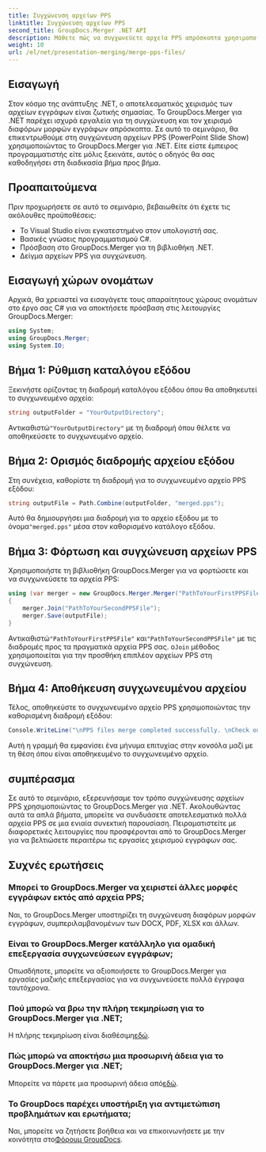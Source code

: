 ```yaml
---
title: Συγχώνευση αρχείων PPS
linktitle: Συγχώνευση αρχείων PPS
second_title: GroupDocs.Merger .NET API
description: Μάθετε πώς να συγχωνεύετε αρχεία PPS απρόσκοπτα χρησιμοποιώντας το GroupDocs.Merger για .NET. Οδηγός βήμα προς βήμα με παραδείγματα κώδικα. Βελτιώστε τις δεξιότητες χειρισμού εγγράφων σας.
weight: 10
url: /el/net/presentation-merging/merge-pps-files/
---
```

## Εισαγωγή
Στον κόσμο της ανάπτυξης .NET, ο αποτελεσματικός χειρισμός των αρχείων εγγράφων είναι ζωτικής σημασίας. Το GroupDocs.Merger για .NET παρέχει ισχυρά εργαλεία για τη συγχώνευση και τον χειρισμό διαφόρων μορφών εγγράφων απρόσκοπτα. Σε αυτό το σεμινάριο, θα επικεντρωθούμε στη συγχώνευση αρχείων PPS (PowerPoint Slide Show) χρησιμοποιώντας το GroupDocs.Merger για .NET. Είτε είστε έμπειρος προγραμματιστής είτε μόλις ξεκινάτε, αυτός ο οδηγός θα σας καθοδηγήσει στη διαδικασία βήμα προς βήμα.
## Προαπαιτούμενα
Πριν προχωρήσετε σε αυτό το σεμινάριο, βεβαιωθείτε ότι έχετε τις ακόλουθες προϋποθέσεις:
- Το Visual Studio είναι εγκατεστημένο στον υπολογιστή σας.
- Βασικές γνώσεις προγραμματισμού C#.
- Πρόσβαση στο GroupDocs.Merger για τη βιβλιοθήκη .NET.
- Δείγμα αρχείων PPS για συγχώνευση.

## Εισαγωγή χώρων ονομάτων
Αρχικά, θα χρειαστεί να εισαγάγετε τους απαραίτητους χώρους ονομάτων στο έργο σας C# για να αποκτήσετε πρόσβαση στις λειτουργίες GroupDocs.Merger:
```csharp
using System; 
using GroupDocs.Merger;
using System.IO;
```
## Βήμα 1: Ρύθμιση καταλόγου εξόδου
Ξεκινήστε ορίζοντας τη διαδρομή καταλόγου εξόδου όπου θα αποθηκευτεί το συγχωνευμένο αρχείο:
```csharp
string outputFolder = "YourOutputDirectory";
```
 Αντικαθιστώ`"YourOutputDirectory"` με τη διαδρομή όπου θέλετε να αποθηκεύσετε το συγχωνευμένο αρχείο.
## Βήμα 2: Ορισμός διαδρομής αρχείου εξόδου
Στη συνέχεια, καθορίστε τη διαδρομή για το συγχωνευμένο αρχείο PPS εξόδου:
```csharp
string outputFile = Path.Combine(outputFolder, "merged.pps");
```
 Αυτό θα δημιουργήσει μια διαδρομή για το αρχείο εξόδου με το όνομα`"merged.pps"` μέσα στον καθορισμένο κατάλογο εξόδου.
## Βήμα 3: Φόρτωση και συγχώνευση αρχείων PPS
Χρησιμοποιήστε τη βιβλιοθήκη GroupDocs.Merger για να φορτώσετε και να συγχωνεύσετε τα αρχεία PPS:
```csharp
using (var merger = new GroupDocs.Merger.Merger("PathToYourFirstPPSFile"))
{
    merger.Join("PathToYourSecondPPSFile");
    merger.Save(outputFile);
}
```
 Αντικαθιστώ`"PathToYourFirstPPSFile"` και`"PathToYourSecondPPSFile"` με τις διαδρομές προς τα πραγματικά αρχεία PPS σας. ο`Join` μέθοδος χρησιμοποιείται για την προσθήκη επιπλέον αρχείων PPS στη συγχώνευση.
## Βήμα 4: Αποθήκευση συγχωνευμένου αρχείου
Τέλος, αποθηκεύστε το συγχωνευμένο αρχείο PPS χρησιμοποιώντας την καθορισμένη διαδρομή εξόδου:
```csharp
Console.WriteLine("\nPPS files merge completed successfully. \nCheck output in {0}", outputFolder);
```
Αυτή η γραμμή θα εμφανίσει ένα μήνυμα επιτυχίας στην κονσόλα μαζί με τη θέση όπου είναι αποθηκευμένο το συγχωνευμένο αρχείο.

## συμπέρασμα
Σε αυτό το σεμινάριο, εξερευνήσαμε τον τρόπο συγχώνευσης αρχείων PPS χρησιμοποιώντας το GroupDocs.Merger για .NET. Ακολουθώντας αυτά τα απλά βήματα, μπορείτε να συνδυάσετε αποτελεσματικά πολλά αρχεία PPS σε μια ενιαία συνεκτική παρουσίαση. Πειραματιστείτε με διαφορετικές λειτουργίες που προσφέρονται από το GroupDocs.Merger για να βελτιώσετε περαιτέρω τις εργασίες χειρισμού εγγράφων σας.

## Συχνές ερωτήσεις
### Μπορεί το GroupDocs.Merger να χειριστεί άλλες μορφές εγγράφων εκτός από αρχεία PPS;
Ναι, το GroupDocs.Merger υποστηρίζει τη συγχώνευση διαφόρων μορφών εγγράφων, συμπεριλαμβανομένων των DOCX, PDF, XLSX και άλλων.
### Είναι το GroupDocs.Merger κατάλληλο για ομαδική επεξεργασία συγχωνεύσεων εγγράφων;
Οπωσδήποτε, μπορείτε να αξιοποιήσετε το GroupDocs.Merger για εργασίες μαζικής επεξεργασίας για να συγχωνεύσετε πολλά έγγραφα ταυτόχρονα.
### Πού μπορώ να βρω την πλήρη τεκμηρίωση για το GroupDocs.Merger για .NET;
 Η πλήρης τεκμηρίωση είναι διαθέσιμη[εδώ](https://tutorials.groupdocs.com/merger/net/).
### Πώς μπορώ να αποκτήσω μια προσωρινή άδεια για το GroupDocs.Merger για .NET;
 Μπορείτε να πάρετε μια προσωρινή άδεια από[εδώ](https://purchase.groupdocs.com/temporary-license/).
### Το GroupDocs παρέχει υποστήριξη για αντιμετώπιση προβλημάτων και ερωτήματα;
Ναι, μπορείτε να ζητήσετε βοήθεια και να επικοινωνήσετε με την κοινότητα στο[Φόρουμ GroupDocs](https://forum.groupdocs.com/c/merger/32).